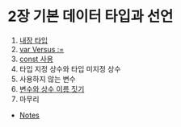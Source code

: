 # 2장 기본 데이터 타입과 선언

1. [내장 타입](2.1.md)
2. [var Versus :=](2.2.md)
3. [const 사용](2.3.md)
4. 타입 지정 상수와 타입 미지정 상수
5. 사용하지 않는 변수
6. [변수와 상수 이름 짓기](2.6.md)
7. 마무리

- [Notes](NOTE.md)

